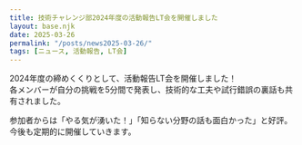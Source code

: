 ```yaml
---
title: 技術チャレンジ部2024年度の活動報告LT会を開催しました
layout: base.njk
date: 2025-03-26
permalink: "/posts/news2025-03-26/"
tags: [ニュース, 活動報告, LT会]
---
```


2024年度の締めくくりとして、活動報告LT会を開催しました！  
各メンバーが自分の挑戦を5分間で発表し、技術的な工夫や試行錯誤の裏話も共有されました。

参加者からは「やる気が湧いた！」「知らない分野の話も面白かった」と好評。  
今後も定期的に開催していきます。
